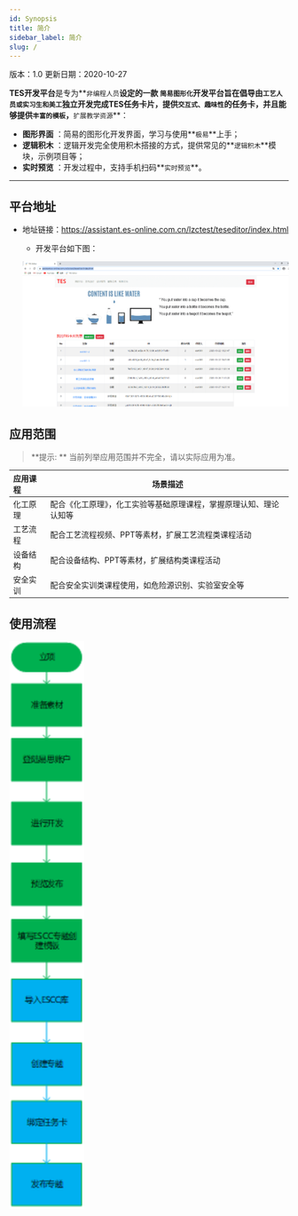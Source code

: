 ```yaml
---
id: Synopsis
title: 简介
sidebar_label: 简介
slug: /
---
```


版本：1.0   更新日期：2020-10-27

**TES开发平台**是专为**`非编程人员`**设定的一款 **`简易图形化`**开发平台旨在倡导由**`工艺人员或实习生和美工`**独立开发完成TES任务卡片，提供**`交互式、趣味性`**的任务卡，并且能够提供**`丰富的模板`**，**`扩展教学资源`**：

- **图形界面** ：简易的图形化开发界面，学习与使用**`极易`**上手；
- **逻辑积木** ：逻辑开发完全使用积木搭接的方式，提供常见的**`逻辑积木`**模块，示例项目等；
- **实时预览** ：开发过程中，支持手机扫码**`实时预览`**。

-----------------------------------

## 平台地址

- 地址链接：https://assistant.es-online.com.cn/lzctest/teseditor/index.html

   - 开发平台如下图：

    ![image-20201030141115922](../static/img/image-20201030141115922.png)

## 应用范围
>**提示: ** 当前列举应用范围并不完全，请以实际应用为准。

| 应用课程 | 场景描述                                                     |
| :------- | ------------------------------------------------------------ |
| 化工原理 | 配合《化工原理》，化工实验等基础原理课程，掌握原理认知、理论认知等 |
| 工艺流程 | 配合工艺流程视频、PPT等素材，扩展工艺流程类课程活动          |
| 设备结构 | 配合设备结构、PPT等素材，扩展结构类课程活动                  |
| 安全实训 | 配合安全实训类课程使用，如危险源识别、实验室安全等           |

## 使用流程

  ![liucheng](../static/img/liucheng.svg)


